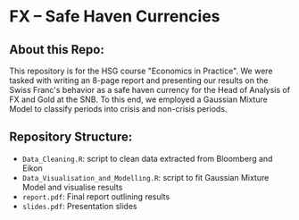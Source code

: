# FX – Safe Haven Currencies

## About this Repo:
This repository is for the HSG course "Economics in Practice". We were tasked with writing an 8-page report and presenting our results on the Swiss Franc's behavior as a safe haven currency for the Head of Analysis of FX and Gold at the SNB. To this end, we employed a Gaussian Mixture Model to classify periods into crisis and non-crisis periods.

## Repository Structure:
- `Data_Cleaning.R`: script to clean data extracted from Bloomberg and Eikon
- `Data_Visualisation_and_Modelling.R`: script to fit Gaussian Mixture Model and visualise results
- `report.pdf`: Final report outlining results
- `slides.pdf`: Presentation slides
